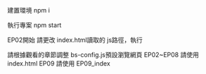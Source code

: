 建置環境
npm i

執行專案
npm start

EP02開始
請更改 index.html讀取的 js路徑，執行


請根據觀看的章節調整 bs-config.js預設瀏覽網頁
EP02~EP08 請使用 index.html
EP09      請使用 EP09_index
